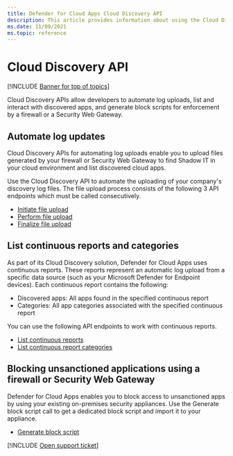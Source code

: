 ```yaml
---
title: Defender for Cloud Apps Cloud Discovery API
description: This article provides information about using the Cloud Discovery API.
ms.date: 11/09/2021
ms.topic: reference
---
```

# Cloud Discovery API

[!INCLUDE [Banner for top of topics](includes/banner.md)]

Cloud Discovery APIs allow developers to automate log uploads, list and interact with discovered apps, and generate block scripts for enforcement by a firewall or a Security Web Gateway.

## Automate log updates

Cloud Discovery APIs for automating log uploads enable you to upload files generated by your firewall or Security Web Gateway to find Shadow IT in your cloud environment and list discovered cloud apps.

Use the Cloud Discovery API to automate the uploading of your company's discovery log files. The file upload process consists of the following 3 API endpoints which must be called consecutively.

- [Initiate file upload](api-discovery-initiate.md)
- [Perform file upload](api-discovery-perform.md)
- [Finalize file upload](api-discovery-finalize.md)

## List continuous reports and categories

As part of its Cloud Discovery solution, Defender for Cloud Apps uses continuous reports. These reports represent an automatic log upload from a specific data source (such as your Microsoft Defender for Endpoint devices). Each continuous report contains the following:

- Discovered apps: All apps found in the specified continuous report
- Categories: All app categories associated with the specified continuous report

You can use the following API endpoints to work with continuous reports.

- [List continuous reports](api-discovery-list-streams.md)
- [List continuous report categories](api-discovery-list-categories.md)

## Blocking unsanctioned applications using a firewall or Security Web Gateway

Defender for Cloud Apps enables you to block access to unsanctioned apps by using your existing on-premises security appliances. Use the Generate block script call to get a dedicated block script and import it to your appliance.

- [Generate block script](api-discovery-script.md)

[!INCLUDE [Open support ticket](includes/support.md)]
